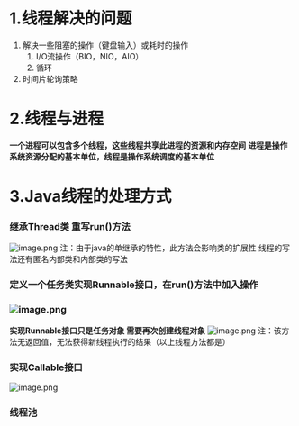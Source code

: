# 1.线程解决的问题
1. 解决一些阻塞的操作（键盘输入）或耗时的操作
   1. I/O流操作（BIO，NIO，AIO）
   1. 循环
2. 时间片轮询策略
# 2.线程与进程
**一个进程可以包含多个线程，这些线程共享此进程的资源和内存空间**
**进程是操作系统资源分配的基本单位，线程是操作系统调度的基本单位**
# 3.Java线程的处理方式
### 继承Thread类 重写run()方法
![image.png](https://cdn.nlark.com/yuque/0/2022/png/22980297/1645788107376-5a020595-38f1-48a6-aa31-c9bd19670ca9.png#clientId=ufe29945e-7f4d-4&crop=0&crop=0&crop=1&crop=1&from=paste&height=291&id=u44989276&name=image.png&originHeight=388&originWidth=905&originalType=binary&ratio=1&rotation=0&showTitle=false&size=461604&status=done&style=shadow&taskId=ue65fbd22-32d7-45fd-87b1-5ce0d5bf5a4&title=&width=679)
注：由于java的单继承的特性，此方法会影响类的扩展性
线程的写法还有匿名内部类和内部类的写法
### 定义一个任务类实现Runnable接口，在run()方法中加入操作
### ![image.png](https://cdn.nlark.com/yuque/0/2022/png/22980297/1645788943311-30829425-4a7c-4521-97c5-acd5bb7b68e7.png#clientId=ufe29945e-7f4d-4&crop=0&crop=0&crop=1&crop=1&from=paste&height=422&id=ua2d8c266&name=image.png&originHeight=562&originWidth=1088&originalType=binary&ratio=1&rotation=0&showTitle=false&size=831886&status=done&style=shadow&taskId=u632dfb53-8880-45e4-b58e-b98a62995b9&title=&width=816)
**实现Runnable接口只是任务对象 需要再次创建线程对象**
![image.png](https://cdn.nlark.com/yuque/0/2022/png/22980297/1645789096444-145c5682-0659-4986-b568-d8e5cf2b3adf.png#clientId=ufe29945e-7f4d-4&crop=0&crop=0&crop=1&crop=1&from=paste&height=140&id=ua8fdc9f5&name=image.png&originHeight=186&originWidth=692&originalType=binary&ratio=1&rotation=0&showTitle=false&size=185666&status=done&style=none&taskId=ua8c7fc92-292a-45c1-ad86-da6c29d7c66&title=&width=519)
注：该方法无返回值，无法获得新线程执行的结果（以上线程方法都是）
### 实现Callable接口
![image.png](https://cdn.nlark.com/yuque/0/2022/png/22980297/1645791647517-d51958bd-c75f-485d-ae27-0be163f12a5e.png#clientId=ufe29945e-7f4d-4&crop=0&crop=0&crop=1&crop=1&from=paste&height=270&id=u82e88064&name=image.png&originHeight=360&originWidth=867&originalType=binary&ratio=1&rotation=0&showTitle=false&size=395617&status=done&style=shadow&taskId=u338b79dc-5199-4250-a4a6-68b74db4b26&title=&width=650)
### 线程池
